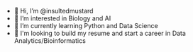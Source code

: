 - 👋 Hi, I’m @insultedmustard
- 👀 I’m interested in Biology and AI
- 🌱 I’m currently learning Python and Data Science
- 💞️ I'm looking to build my resume and start a career in Data Analytics/Bioinformatics


<!---
insultedmustard/insultedmustard is a ✨ special ✨ repository because its `README.md` (this file) appears on your GitHub profile.
You can click the Preview link to take a look at your changes.
--->
